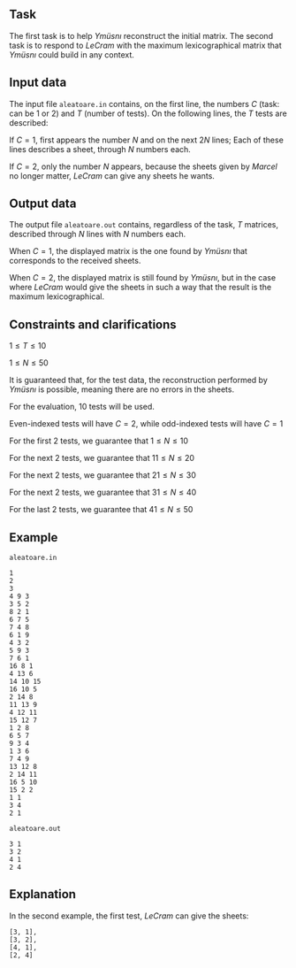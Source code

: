 ## Task

The first task is to help $Ymüsnı$ reconstruct the initial matrix. The second task is to respond to $LeCram$ with the maximum lexicographical matrix that $Ymüsnı$ could build in any context. 

## Input data

The input file `aleatoare.in` contains, on the first line, the numbers $C$ (task: can be $1$ or $2$) and $T$ (number of tests). On the following lines, the $T$ tests are described: 

If $C = 1$, first appears the number $N$ and on the next $2N$ lines; Each of these lines describes a sheet, through $N$ numbers each.

If $C = 2$, only the number $N$ appears, because the sheets given by $Marcel$ no longer matter, $LeCram$ can give any sheets he wants. 

## Output data

The output file `aleatoare.out` contains, regardless of the task, $T$ matrices, described through $N$ lines with $N$ numbers each. 

When $C = 1$, the displayed matrix is the one found by $Ymüsnı$ that corresponds to the received sheets. 

When $C = 2$, the displayed matrix is still found by $Ymüsnı$, but in the case where $LeCram$ would give the sheets in such a way that the result is the maximum lexicographical. 

## Constraints and clarifications

$1 \leq T \leq 10$ 

$1 \leq N \leq 50$ 

It is guaranteed that, for the test data, the reconstruction performed by $Ymüsnı$ is possible, meaning there are no errors in the sheets.

For the evaluation, $10$ tests will be used. 

Even-indexed tests will have $C = 2$, while odd-indexed tests will have $C = 1$ 

For the first $2$ tests, we guarantee that $1 \leq N \leq 10$ 

For the next $2$ tests, we guarantee that $11 \leq N \leq 20$ 

For the next $2$ tests, we guarantee that $21 \leq N \leq 30$ 

For the next $2$ tests, we guarantee that $31 \leq N \leq 40$ 

For the last $2$ tests, we guarantee that $41 \leq N \leq 50$ 

## Example

`aleatoare.in`

```
1
2
3
4 9 3
3 5 2
8 2 1
6 7 5
7 4 8
6 1 9
4 3 2
5 9 3
7 6 1
16 8 1
4 13 6
14 10 15
16 10 5
2 14 8
11 13 9
4 12 11
15 12 7
1 2 8
6 5 7
9 3 4
1 3 6
7 4 9
13 12 8
2 14 11
16 5 10
15 2 2
1 1
3 4
2 1
```

`aleatoare.out`

```
3 1
3 2
4 1
2 4
```

## Explanation

In the second example, the first test, $LeCram$ can give the sheets:

```
[3, 1], 
[3, 2],
[4, 1],
[2, 4]
```